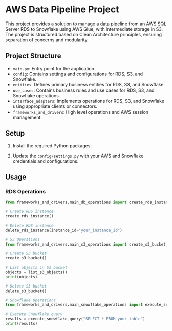 # AWS Data Pipeline Project

This project provides a solution to manage a data pipeline from an AWS SQL Server RDS to Snowflake using AWS Glue, with intermediate storage in S3. The project is structured based on Clean Architecture principles, ensuring separation of concerns and modularity.

## Project Structure

- `main.py`: Entry point for the application.
- `config`: Contains settings and configurations for RDS, S3, and Snowflake.
- `entities`: Defines primary business entities for RDS, S3, and Snowflake.
- `use_cases`: Contains business rules and use cases for RDS, S3, and Snowflake operations.
- `interface_adapters`: Implements operations for RDS, S3, and Snowflake using appropriate clients or connectors.
- `frameworks_and_drivers`: High level operations and AWS session management.

## Setup

1. Install the required Python packages:

2. Update the `config/settings.py` with your AWS and Snowflake credentials and configurations.

## Usage

### RDS Operations

```python
from frameworks_and_drivers.main_db_operations import create_rds_instance, delete_rds_instance

# Create RDS instance
create_rds_instance()

# Delete RDS instance
delete_rds_instance(instance_id="your_instance_id")

# S3 Operations
from frameworks_and_drivers.main_s3_operations import create_s3_bucket, delete_s3_bucket, list_s3_objects

# Create S3 bucket
create_s3_bucket()

# List objects in S3 bucket
objects = list_s3_objects()
print(objects)

# Delete S3 bucket
delete_s3_bucket()

# Snowflake Operations
from frameworks_and_drivers.main_snowflake_operations import execute_snowflake_query

# Execute Snowflake query
results = execute_snowflake_query("SELECT * FROM your_table")
print(results)
